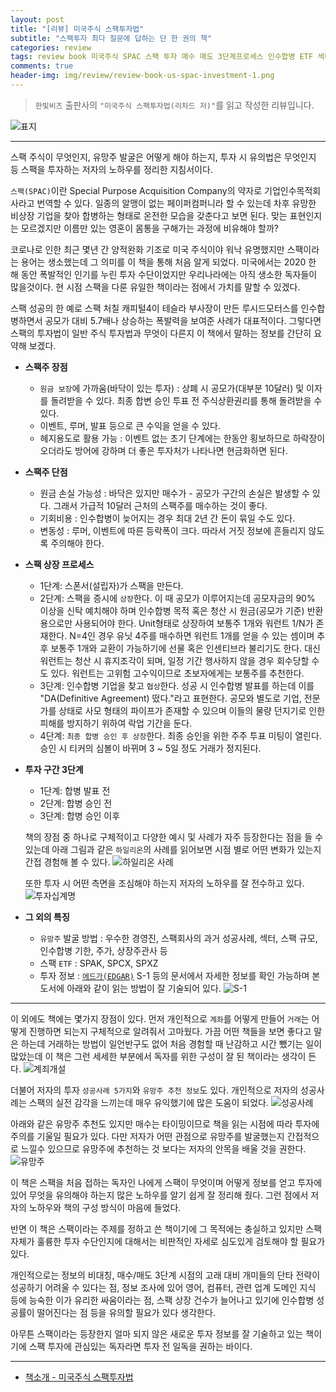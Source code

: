 ```yaml
---  
layout: post  
title: "[리뷰] 미국주식 스팩투자법"  
subtitle: "스팩투자 최다 질문에 답하는 단 한 권의 책"  
categories: review 
tags: review book 미국주식 SPAC 스팩 투자 매수 매도 3단계프로세스 인수합병 ETF 섹터 추천주       
comments: true  
header-img: img/review/review-book-us-spac-investment-1.png
---  
```

  
> `한빛비즈` 출판사의 `"미국주식 스팩투자법(리차드 저)"`를 읽고 작성한 리뷰입니다.  

![표지](https://theorydb.github.io/assets/img/review/review-book-us-spac-investment-1.png)  

---

스팩 주식이 무엇인지, 유망주 발굴은 어떻게 해야 하는지, 투자 시 유의법은 무엇인지 등 스팩을 투자하는 저자의 노하우를 정리한 지침서이다.

`스팩(SPAC)`이란 Special Purpose Acquisition Company의 약자로 기업인수목적회사라고 번역할 수 있다. 일종의 알맹이 없는 페이퍼컴퍼니라 할 수 있는데 차후 유망한 비상장 기업을 찾아 합병하는 형태로 온전한 모습을 갖춘다고 보면 된다. 맞는 표현인지는 모르겠지만 이름만 있는 영혼이 몸통을 구해가는 과정에 비유해야 할까? 

코로나로 인한 최근 몇년 간 양적완화 기조로 미국 주식이야 워낙 유명했지만 스팩이라는 용어는 생소했는데 그 의미를 이 책을 통해 처음 알게 되었다. 미국에서는 2020 한 해 동안 폭발적인 인기를 누린 투자 수단이었지만 우리나라에는 아직 생소한 독자들이 많을것이다. 현 시점 스팩을 다룬 유일한 책이라는 점에서 가치를 말할 수 있겠다.

스팩 성공의 한 예로 스팩 처칠 캐피털4이 테슬라 부사장이 만든 루시드모터스를 인수합병하면서 공모가 대비 5.7배나 상승하는 폭발력을 보여준 사례가 대표적이다. 그렇다면 스팩의 투자법이 일반 주식 투자법과 무엇이 다른지 이 책에서 말하는 정보를 간단히 요약해 보겠다.

* __스팩주 장점__  
  + `원금 보장`에 가까움(바닥이 있는 투자) : 상폐 시 공모가(대부분 10달러) 및 이자를 돌려받을 수 있다. 최종 합변 승인 투표 전 주식상환권리를 통해 돌려받을 수 있다.
  + 이벤트, 루머, 발표 등으로 큰 수익을 얻을 수 있다.
  + 헤지용도로 활용 가능 : 이벤트 없는 초기 단계에는 한동안 횡보하므로 하락장이 오더라도 방어에 강하며 더 좋은 투자처가 나타나면 현금화하면 된다.

* __스팩주 단점__  
  + 원금 손실 가능성 : 바닥은 있지만 매수가 - 공모가 구간의 손실은 발생할 수 있다. 그래서 가급적 10달러 근처의 스팩주를 매수하는 것이 좋다.
  + 기회비용 : 인수합병이 늦어지는 경우 최대 2년 간 돈이 묶일 수도 있다.
  + 변동성 : 루머, 이벤트에 따른 등락폭이 크다. 따라서 거짓 정보에 흔들리지 않도록 주의해야 한다.

* __스팩 상장 프로세스__  
  + 1단계: 스폰서(설립자)가 스팩을 만든다. 
  + 2단계: 스팩을 증시에 `상장`한다. 이 때 공모가 이루어지는데 공모자금의 90% 이상을 신탁 예치해야 하며 인수합병 목적 혹은 청산 시 원금(공모가 기준) 반환용으로만 사용되어야 한다. Unit형태로 상장하여 보통주 1개와 워런트 1/N가 존재한다. N=4인 경우 유닛 4주를 매수하면 워런트 1개를 얻을 수 있는 셈이며 추후 보통주 1개와 교환이 가능하기에 선물 혹은 인센티브라 불리기도 한다. 대신 워런트는 청산 시 휴지조각이 되며, 일정 기간 행사하지 않을 경우 회수당할 수도 있다. 워런트는 고위험 고수익이므로 초보자에게는 보통주를 추천한다. 
  + 3단계: 인수합병 기업을 찾고 `협상`한다. 성공 시 인수합병 발표를 하는데 이를 "DA(Definitive Agreement) 떴다."라고 표현한다. 공모와 별도로 기업, 전문가를 상태로 사모 형태의 파이프가 존재할 수 있으며 이들의 물량 던지기로 인한 피해를 방지하기 위하여 락업 기간을 둔다.
  + 4단계: `최종 합병 승인 후 상장`한다. 최종 승인을 위한 주주 투표 미팅이 열린다. 승인 시 티커의 심볼이 바뀌며 3 ~ 5일 정도 거래가 정지된다. 

* __투자 구간 3단계__  
  + 1단계: 합병 발표 전  
  + 2단계: 합병 승인 전
  + 3단계: 합병 승인 이후

  책의 장점 중 하나로 구체적이고 다양한 예시 및 사례가 자주 등장한다는 점을 들 수 있는데 아래 그림과 같은 `하일리온`의 사례를 읽어보면 시점 별로 어떤 변화가 있는지 간접 경험해 볼 수 있다.
  ![하일리온 사례](https://theorydb.github.io/assets/img/review/review-book-us-spac-investment-7.png)  

  또한 투자 시 어떤 측면을 조심해야 하는지 저자의 노하우를 잘 전수하고 있다.
  ![투자십계명](https://theorydb.github.io/assets/img/review/review-book-us-spac-investment-6.png)  

* __그 외의 특징__  
  + `유망주` 발굴 방법 : 우수한 경영진, 스팩회사의 과거 성공사례, 섹터, 스팩 규모, 인수합병 기한, 주가, 상장주관사 등
  + 스팩 `ETF` : SPAK, SPCX, SPXZ
  + 투자 정보 : [`에드가(EDGAR)`](https://www.sec.gov/edgar.shtml) S-1 등의 문서에서 자세한 정보를 확인 가능하며 본 도서에 아래와 같이 읽는 방법이 잘 기술되어 있다.
    ![S-1](https://theorydb.github.io/assets/img/review/review-book-us-spac-investment-3.png)  

---

이 외에도 책에는 몇가지 장점이 있다. 먼저 개인적으로 `계좌`를 어떻게 만들어 `거래`는 어떻게 진행하면 되는지 구체적으로 알려줘서 고마웠다. 가끔 어떤 책들을 보면 좋다고 말은 하는데 거래하는 방법이 일언반구도 없어 처음 경험할 때 난감하고 시간 뺐기는 일이 많았는데 이 책은 그런 세세한 부분에서 독자를 위한 구성이 잘 된 책이라는 생각이 든다.
![계죄개설](https://theorydb.github.io/assets/img/review/review-book-us-spac-investment-2.png)  

더불어 저자의 투자 `성공사례 5가지`와 `유망주 추천 정보`도 있다. 개인적으로 저자의 성공사례는 스팩의 실전 감각을 느끼는데 매우 유익했기에 많은 도움이 되었다.
![성공사례](https://theorydb.github.io/assets/img/review/review-book-us-spac-investment-4.png)  

아래와 같은 유망주 추천도 있지만 매수는 타이밍이므로 책을 읽는 시점에 따라 투자에 주의를 기울일 필요가 있다. 다만 저자가 어떤 관점으로 유망주를 발굴했는지 간접적으로 느낄수 있으므로 유망주에 추천하는 것 보다는 저자의 안목을 배울 것을 권한다.
![유망주](https://theorydb.github.io/assets/img/review/review-book-us-spac-investment-5.png)  

이 책은 스팩을 처음 접하는 독자인 나에게 스팩이 무엇이며 어떻게 정보를 얻고 투자에 있어 무엇을 유의해야 하는지 많은 노하우를 알기 쉽게 잘 정리해 줬다. 그런 점에서 저자의 노하우와 책의 구성 방식이 마음에 들었다. 

반면 이 책은 스팩이라는 주제를 정하고 쓴 책이기에 그 목적에는 충실하고 있지만 스팩 자체가 훌륭한 투자 수단인지에 대해서는 비판적인 자세로 심도있게 검토해야 할 필요가 있다. 

개인적으로는 정보의 비대칭, 매수/매도 3단계 시점의 고래 대비 개미들의 단타 전략이 성공하기 어려울 수 있다는 점, 정보 조사에 있어 영어, 컴퓨터, 관련 업계 도메인 지식 등에 능숙한 이가 유리한 싸움이라는 점, 스팩 상장 건수가 늘어나고 있기에 인수합병 성공률이 떨어진다는 점 등을 유의할 필요가 있다 생각한다.

아무튼 스팩이라는 등장한지 얼마 되지 않은 새로운 투자 정보를 잘 기술하고 있는 책이기에 스팩 투자에 관심있는 독자라면 투자 전 일독을 권하는 바이다.

---

* [책소개 - 미국주식 스팩투자법](http://www.yes24.com/Product/Goods/102801738)



